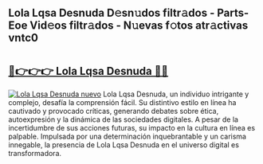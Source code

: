 ## Lola Lqsa Desnuda D𝚎sn𝚞dos filtr𝚊dos - Parts-Eoe Vid𝚎os filtr𝚊dos - N𝚞evas f𝚘tos atr𝚊ctivas vntc0

# <h2><a href="http://mb5r9f1.tromn.icu/?c=Lola+Lqsa+Desnuda">🔗👉👉👉 Lola Lqsa Desnuda 🔗🔗</a></h2>

[![Lola Lqsa Desnuda nuevo](https://i.imgur.com/pEAQMta.gif)](http://mb5r9f1.tromn.icu/?c=Lola+Lqsa+Desnuda)
Lola Lqsa Desnuda, un individuo intrigante y complejo, desafía la comprensión fácil. Su distintivo estilo en línea ha cautivado y provocado críticas, generando debates sobre ética, autoexpresión y la dinámica de las sociedades digitales. A pesar de la incertidumbre de sus acciones futuras, su impacto en la cultura en línea es palpable. Impulsada por una determinación inquebrantable y un carisma innegable, la presencia de Lola Lqsa Desnuda en el universo digital es transformadora.
